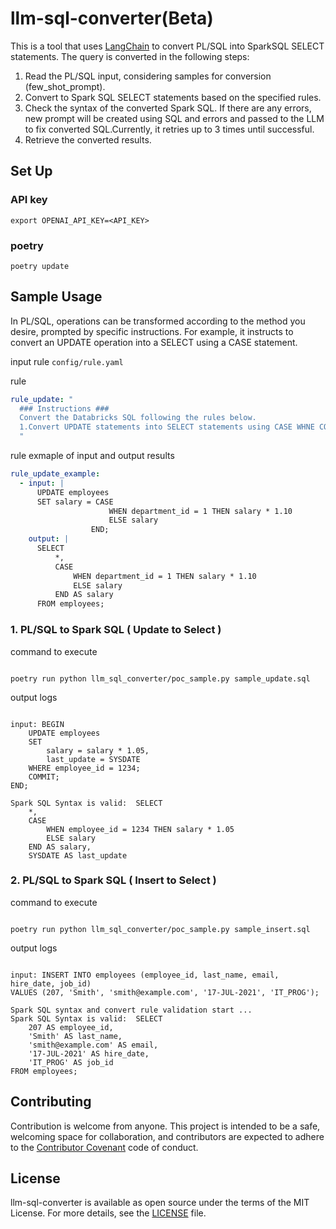 # llm-sql-converter(Beta)

This is a tool that uses [LangChain](https://github.com/langchain-ai/langchain) to convert PL/SQL into SparkSQL SELECT statements. The query is converted in the following steps:

1. Read the PL/SQL input, considering samples for conversion (few_shot_prompt).
2. Convert to Spark SQL SELECT statements based on the specified rules.
3. Check the syntax of the converted Spark SQL. If there are any errors, new prompt will be created using SQL and errors and passed to the LLM to fix converted SQL.Currently, it retries up to 3 times until successful.
4. Retrieve the converted results.

## Set Up

### API key

```
export OPENAI_API_KEY=<API_KEY>
```

### poetry

```
poetry update
```

## Sample Usage

In PL/SQL, operations can be transformed according to the method you desire, prompted by specific instructions. For example, it instructs to convert an UPDATE operation into a SELECT using a CASE statement.

input rule
`config/rule.yaml`

rule

```yaml
rule_update: "
  ### Instructions ###
  Convert the Databricks SQL following the rules below.
  1.Convert UPDATE statements into SELECT statements using CASE WHNE CONDITION.
  "
```

rule exmaple of input and output results

```yaml
rule_update_example:
  - input: |
      UPDATE employees
      SET salary = CASE
                      WHEN department_id = 1 THEN salary * 1.10
                      ELSE salary
                  END;
    output: |
      SELECT
          *,
          CASE
              WHEN department_id = 1 THEN salary * 1.10
              ELSE salary
          END AS salary
      FROM employees;
```

### 1. PL/SQL to Spark SQL ( Update to Select )

command to execute

```

poetry run python llm_sql_converter/poc_sample.py sample_update.sql

```

output logs

```

input: BEGIN
    UPDATE employees
    SET
        salary = salary * 1.05,
        last_update = SYSDATE
    WHERE employee_id = 1234;
    COMMIT;
END;

Spark SQL Syntax is valid:  SELECT
    *,
    CASE
        WHEN employee_id = 1234 THEN salary * 1.05
        ELSE salary
    END AS salary,
    SYSDATE AS last_update
```

### 2. PL/SQL to Spark SQL ( Insert to Select )

command to execute

```

poetry run python llm_sql_converter/poc_sample.py sample_insert.sql

```

output logs

```

input: INSERT INTO employees (employee_id, last_name, email, hire_date, job_id)
VALUES (207, 'Smith', 'smith@example.com', '17-JUL-2021', 'IT_PROG');

Spark SQL syntax and convert rule validation start ...
Spark SQL Syntax is valid:  SELECT
    207 AS employee_id,
    'Smith' AS last_name,
    'smith@example.com' AS email,
    '17-JUL-2021' AS hire_date,
    'IT_PROG' AS job_id
FROM employees;

```

## Contributing

Contribution is welcome from anyone. This project is intended to be a safe, welcoming space for collaboration, and contributors are expected to adhere to the [Contributor Covenant](http://contributor-covenant.org/) code of conduct.

## License

llm-sql-converter is available as open source under the terms of the MIT License. For more details, see the [LICENSE](./LICENSE.txt) file.
